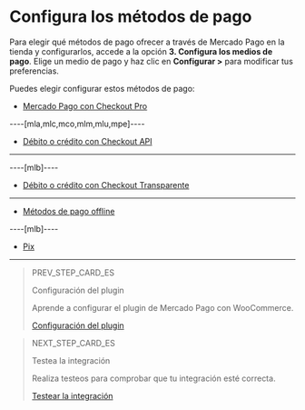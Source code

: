 # Configura los métodos de pago

Para elegir qué métodos de pago ofrecer a través de Mercado Pago en la tienda y configurarlos, accede a la opción **3. Configura los medios de pago**. Elige un medio de pago y haz clic en **Configurar >** para modificar tus preferencias.

Puedes elegir configurar estos métodos de pago:

* [Mercado Pago con Checkout Pro](/developers/es/docs/woocommerce/payments-configuration/checkoutpro)

----[mla,mlc,mco,mlm,mlu,mpe]----
* [Débito o crédito con Checkout API](/developers/es/docs/woocommerce/payments-configuration/credit-debit)
------------

----[mlb]----
* [Débito o crédito con Checkout Transparente](/developers/es/docs/woocommerce/payments-configuration/credit-debit)
------------

* [Métodos de pago offline](/developers/es/docs/woocommerce/payments-configuration/offline-payments)

----[mlb]----
* [Pix](/developers/es/docs/woocommerce/payments-configuration/pix)
------------

> PREV_STEP_CARD_ES
>
> Configuración del plugin
>
> Aprende a configurar el plugin de Mercado Pago con WooCommerce.
>
> [Configuración del plugin](/developers/es/docs/woocommerce/plugin-configuration)

> NEXT_STEP_CARD_ES
>
> Testea la integración
>
> Realiza testeos para comprobar que tu integración esté correcta.
>
> [Testear la integración](/developers/es/docs/woocommerce/integration-test)
